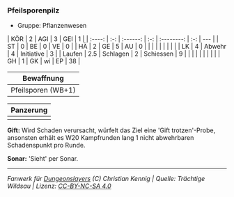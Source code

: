 ### Pfeilsporenpilz

- Gruppe: Pflanzenwesen

|  KÖR   |  2  |   AGI    |  3  |    GEI     |  1  |
| :----: | :-: | :------: | :-: | :--------: | :-: | --- |
|   ST   |  0  |    BE    |  0  |     VE     |  0  |
|   HÄ   |  2  |    GE    |  5  |     AU     |  0  |
|        |     |          |     |            |     |     |
|   LK   |  4  |  Abwehr  |  4  | Initiative |  3  |
| Laufen | 2.5 | Schlagen |  2  | Schiessen  |  9  |
|        |     |          |     |            |     |     |
|   GH   |  1  |    GK    | wi  |     EP     | 38  |

|     Bewaffnung     |
| :----------------: |
| Pfeilsporen (WB+1) |

| Panzerung |
| :-------: |
|           |

**Gift:** Wird Schaden verursacht, würfelt das Ziel eine 'Gift trotzen'-Probe, ansonsten erhält es W20 Kampfrunden lang 1 nicht abwehrbaren Schadenspunkt pro Runde.

**Sonar:** 'Sieht' per Sonar.

---

_Fanwerk für [Dungeonslayers](https://www.dungeonslayers.net/) (C) Christian Kennig | Quelle: Trächtige Wildsau | Lizenz: [CC-BY-NC-SA 4.0](https://creativecommons.org/licenses/by-nc-sa/4.0/deed.de)_
